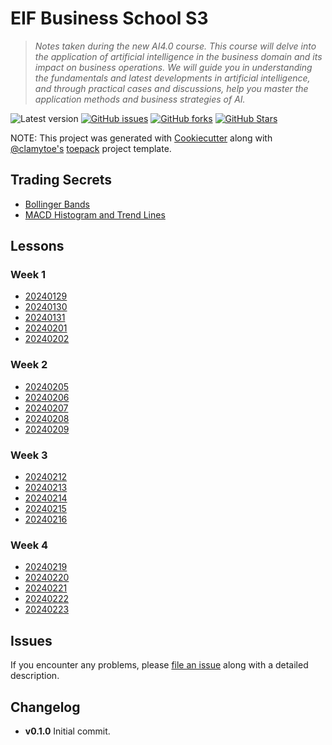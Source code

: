 # EIF Business School S3

> *Notes taken during the new AI4.0 course. This course will delve into the application of artificial intelligence in the business domain and its impact on business operations. We will guide you in understanding the fundamentals and latest developments in artificial intelligence, and through practical cases and discussions, help you master the application methods and business strategies of AI.*

![Latest version][latest-version]
[![GitHub issues][issues-image]][issues-url]
[![GitHub forks][fork-image]][fork-url]
[![GitHub Stars][stars-image]][stars-url]

NOTE: This project was generated with [Cookiecutter](https://github.com/audreyr/cookiecutter) along with [@clamytoe's](https://github.com/clamytoe) [toepack](https://github.com/clamytoe/toepack) project template.

## Trading Secrets

* [Bollinger Bands](bollinger_bands.md)
* [MACD Histogram and Trend Lines](macd.md)

## Lessons

### Week 1

* [20240129](notes/20240129.md)
* [20240130](notes/20240130.md)
* [20240131](notes/20240131.md)
* [20240201](notes/20240201.md)
* [20240202](notes/20240202.md)

### Week 2

* [20240205](notes/20240205.md)
* [20240206](notes/20240206.md)
* [20240207](notes/20240207.md)
* [20240208](notes/20240208.md)
* [20240209](notes/20240209.md)

### Week 3

* [20240212](notes/20240212.md)
* [20240213](notes/20240213.md)
* [20240214](notes/20240214.md)
* [20240215](notes/20240215.md)
* [20240216](notes/20240216.md)

### Week 4

* [20240219](notes/20240219.md)
* [20240220](notes/20240220.md)
* [20240221](notes/20240221.md)
* [20240222](notes/20240222.md)
* [20240223](notes/20240223.md)

## Issues

If you encounter any problems, please [file an issue](https://github.com/clamytoe/toepack/issues) along with a detailed description.

## Changelog

* **v0.1.0** Initial commit.

[latest-version]:https://img.shields.io/badge/version-0.1.0-blue.svg
[issues-image]:https://img.shields.io/github/issues/clamytoe/eif.svg
[issues-url]:https://github.com/clamytoe/eif/issues
[fork-image]:https://img.shields.io/github/forks/clamytoe/eif.svg
[fork-url]:https://github.com/clamytoe/eif/network
[stars-image]:https://img.shields.io/github/stars/clamytoe/eif.svg
[stars-url]:https://github.com/clamytoe/eif/stargazers
